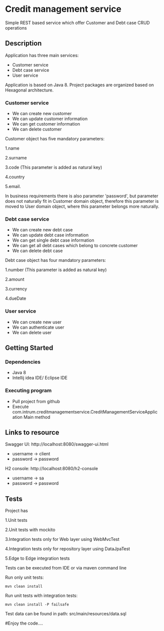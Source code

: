 # Credit management service

Simple REST based service which offer Customer and Debt case CRUD operations 

## Description

Application has three main services:
* Customer service
* Debt case service
* User service

Application is based on Java 8.
Project packages are organized based on Hexagonal architecture.

### Customer service
* We can create new customer
* We can update customer information
* We can get customer information
* We can delete customer

Customer object has five mandatory parameters:

1.name

2.surname

3.code (This parameter is added as natural key)

4.country

5.email.

In business requirements there is also parameter 'password', but parameter does not naturally fit in Customer domain
object, therefore this parameter is moved to User domain object, where this parameter belongs more naturally.


### Debt case service
* We can create new debt case
* We can update debt case information
* We can get single debt case information
* We can get all debt cases which belong to concrete customer
* We can delete debt case

Debt case object has four mandatory parameters:

1.number  (This parameter is added as natural key)

2.amount

3.currency

4.dueDate

### User service
* We can create new user
* We can authenticate user
* We can delete user

## Getting Started

### Dependencies

* Java 8
* Intellij idea IDE/ Eclipse IDE

### Executing program

* Pull project from github
* Execute com.intrum.creditmanagementservice.CreditManagementServiceApplication Main method


## Links to resource
Swagger UI: http://localhost:8080/swagger-ui.html
* username -> client
* password -> password

H2 console: http://localhost:8080/h2-console
* username -> sa
* password -> password

## Tests
Project has

1.Unit tests

2.Unit tests with mockito

3.Integration tests only for Web layer using WebMvcTest

4.Integration tests only for repository layer using DataJpaTest

5.Edge to Edge integration tests

Tests can be executed from IDE or via maven command line

Run only unit tests:
```
mvn clean install
```

Run unit tests with integration tests:
```
mvn clean install -P failsafe
```

Test data can be found in path: src/main/resources/data.sql

#Enjoy the code....
